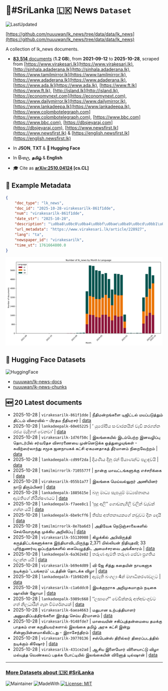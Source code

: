 # 📄#SriLanka 🇱🇰 News `Dataset`

![LastUpdated](https://img.shields.io/badge/last_updated-2025--10--29_00:45:47-green)

[https://github.com/nuuuwan/lk_news/tree/data/data/lk_news](https://github.com/nuuuwan/lk_news/tree/data/data/lk_news)

A collection of lk_news documents.

- [**83,514** documents](https://github.com/nuuuwan/lk_news/tree/data/data/lk_news) (**1.2 GB**), from **2021-09-12** to **2025-10-28**, scraped from [https://www.virakesari.lk](https://www.virakesari.lk), [http://sinhala.adaderana.lk](http://sinhala.adaderana.lk), [https://www.tamilmirror.lk](https://www.tamilmirror.lk), [https://www.adaderana.lk](https://www.adaderana.lk), [https://www.ada.lk](https://www.ada.lk), [https://www.ft.lk](https://www.ft.lk), [http://island.lk](http://island.lk), [https://economynext.com](https://economynext.com), [https://www.dailymirror.lk](https://www.dailymirror.lk), [https://www.lankadeepa.lk](https://www.lankadeepa.lk), [https://www.colombotelegraph.com](https://www.colombotelegraph.com), [https://www.bbc.com](https://www.bbc.com), [https://dbsjeyaraj.com](https://dbsjeyaraj.com), [https://www.newsfirst.lk](https://www.newsfirst.lk) & [https://english.newsfirst.lk](https://english.newsfirst.lk)

- In **JSON**, **TXT** & **🤗 Hugging Face**

- In **සිංහල**, **தமிழ்** & **English**

- 🎓 Cite as **[arXiv:2510.04124](https://arxiv.org/abs/2510.04124) [cs.CL]**

## 📝 Example Metadata

```json
{
    "doc_type": "lk_news",
    "doc_id": "2025-10-28-virakesarilk-861f1dde",
    "num": "virakesarilk-861f1dde",
    "date_str": "2025-10-28",
    "description": "\u0ba8\u0bc0\u0ba4\u0bbf\u0bae\u0ba9\u0bcd\u0bb1\u0b99\u0bcd\u0b95\u0bb3\u0bc8 \u0b9f\u0bbf\u0b9c\u0bbf\u0b9f\u0bcd\u0b9f\u0bb2\u0bcd \u0bae\u0baf\u0baa\u0bcd\u0baa\u0b9f\u0bc1\u0ba4\u0bcd\u0ba4\u0bc1\u0bae\u0bcd \u0ba4\u0bbf\u0b9f\u0bcd\u0b9f\u0bae\u0bcd \u0bb5\u0bbf\u0bb0\u0bc8\u0bb5\u0bbf\u0bb2\u0bcd \u2013 \u0baa\u0bbf\u0bb0\u0ba4\u0bae \u0ba8\u0bc0\u0ba4\u0bbf\u0baf\u0bb0\u0b9a\u0bb0\u0bcd",
    "url_metadata": "https://www.virakesari.lk/article/228927",
    "lang": "ta",
    "newspaper_id": "virakesarilk",
    "time_ut": 1761664800.0
}
```

![Chart](https://raw.githubusercontent.com/nuuuwan/lk_news/refs/heads/data/data/lk_news/docs_by_month_and_lang.png)

## 🤗 Hugging Face Datasets

![HuggingFace](https://img.shields.io/badge/-HuggingFace-FDEE21?style=for-the-badge&logo=HuggingFace)

- [nuuuwan/lk-news-docs](https://huggingface.co/datasets/nuuuwan/lk-news-docs)
- [nuuuwan/lk-news-chunks](https://huggingface.co/datasets/nuuuwan/lk-news-chunks)

## 🆕 20 Latest documents

- 2025-10-28 | `virakesarilk-861f1dde` | நீதிமன்றங்களை டிஜிட்டல் மயப்படுத்தும் திட்டம் விரைவில் – பிரதம நீதியரசர் | [data](https://github.com/nuuuwan/lk_news/tree/data/data/lk_news/2020s/2025/2025-10-28-virakesarilk-861f1dde)
- 2025-10-28 | `lankadeepalk-60e65225` | ’ යුරෝපීය සංචාරකයින් වැඩි කරගන්න රජය මැදිහත් වෙනවා’ | [data](https://github.com/nuuuwan/lk_news/tree/data/data/lk_news/2020s/2025/2025-10-28-lankadeepalk-60e65225)
- 2025-10-28 | `virakesarilk-1d76f50c` | இலங்கையில் இடம்பெற்ற இனவழிப்பு தொடர்பில் சர்வதேச விசாரணையை முன்னெடுக்க ஒத்துழையுங்கள் - சுவிற்ஸர்லாந்து சமூக ஜனநாயகக் கட்சி ஏகமனதாகத் தீர்மானம் நிறைவேற்றம் | [data](https://github.com/nuuuwan/lk_news/tree/data/data/lk_news/2020s/2025/2025-10-28-virakesarilk-1d76f50c)
- 2025-10-28 | `lankadeepalk-cd99f2da` | දියණිය දීනූ රන් පියාණන්ට පළඳවයි | [data](https://github.com/nuuuwan/lk_news/tree/data/data/lk_news/2020s/2025/2025-10-28-lankadeepalk-cd99f2da)
- 2025-10-28 | `tamilmirrorlk-7105577f` | நான்கு மாவட்டங்களுக்கு எச்சரிக்கை | [data](https://github.com/nuuuwan/lk_news/tree/data/data/lk_news/2020s/2025/2025-10-28-tamilmirrorlk-7105577f)
- 2025-10-28 | `virakesarilk-055b1a77` | இலங்கை மெய்வல்லுநர் அணியினர் நாடு திரும்பினர் | [data](https://github.com/nuuuwan/lk_news/tree/data/data/lk_news/2020s/2025/2025-10-28-virakesarilk-055b1a77)
- 2025-10-28 | `lankadeepalk-1885615e` | බහු මාධ්‍ය සැපයුම් මධ්‍යස්තානය ඇමතිගේ නිරීක්ෂණයට | [data](https://github.com/nuuuwan/lk_news/tree/data/data/lk_news/2020s/2025/2025-10-28-lankadeepalk-1885615e)
- 2025-10-28 | `lankadeepalk-f7aee8c1` | ‘සුදු අලි’’ ගොඩනැගිලි වලින් වැඩක් ගන්න යයි | [data](https://github.com/nuuuwan/lk_news/tree/data/data/lk_news/2020s/2025/2025-10-28-lankadeepalk-f7aee8c1)
- 2025-10-28 | `lankadeepalk-6be9cff6` | තිස්ස අත්තනායකගේ නඩුවට දින දෙයි | [data](https://github.com/nuuuwan/lk_news/tree/data/data/lk_news/2020s/2025/2025-10-28-lankadeepalk-6be9cff6)
- 2025-10-28 | `tamilmirrorlk-8e7ba6d3` | அதிவேக நெடுஞ்சாலைகளில் செல்வோருக்கு முக்கிய அறிவிப்பு | [data](https://github.com/nuuuwan/lk_news/tree/data/data/lk_news/2020s/2025/2025-10-28-tamilmirrorlk-8e7ba6d3)
- 2025-10-28 | `virakesarilk-55130988` | கிழக்கில் அபிவிருத்தி கருத்திட்டங்களுக்காக இந்தியாவிடமிருந்து 2,371 மில்லியன் நிதியுதவி; 33 புரிந்துணர்வு ஒப்பந்தங்களில் கையெழுத்திட அமைச்சரவை அங்கீகாரம் | [data](https://github.com/nuuuwan/lk_news/tree/data/data/lk_news/2020s/2025/2025-10-28-virakesarilk-55130988)
- 2025-10-28 | `lankadeepalk-6a362e82` | තරුණ ඇමති තරුණ සේවා ප්‍රගතිය බලන්න යයි | [data](https://github.com/nuuuwan/lk_news/tree/data/data/lk_news/2020s/2025/2025-10-28-lankadeepalk-6a362e82)
- 2025-10-28 | `virakesarilk-b69e4d09` | வி ஜே சித்து கதையின் நாயகனாக நடிக்கும் 'டயங்கரம்' படத்தின் தொடக்க விழா | [data](https://github.com/nuuuwan/lk_news/tree/data/data/lk_news/2020s/2025/2025-10-28-virakesarilk-b69e4d09)
- 2025-10-28 | `lankadeepalk-f1b982d9` | ඇමැති බංගලා 4ක් මහාධිකරණවලට | [data](https://github.com/nuuuwan/lk_news/tree/data/data/lk_news/2020s/2025/2025-10-28-lankadeepalk-f1b982d9)
- 2025-10-28 | `virakesarilk-c1a6ddc0` | இயக்குநராக அறிமுகமாகும் நடிகை ஷாலின் ஜோயா | [data](https://github.com/nuuuwan/lk_news/tree/data/data/lk_news/2020s/2025/2025-10-28-virakesarilk-c1a6ddc0)
- 2025-10-28 | `lankadeepalk-5989c668` | ‘‘ලසාගේ‘‘ වෙඩික්කරු අත්අඩංගුවට ගත් නිලධාරීන් ගැන විමර්ශනයක් | [data](https://github.com/nuuuwan/lk_news/tree/data/data/lk_news/2020s/2025/2025-10-28-lankadeepalk-5989c668)
- 2025-10-28 | `virakesarilk-6aea4663` | மதுபான உற்பத்தியாளர் அனுமதிப்பத்திரங்களை இரத்து செய்ய தீர்மானம் | [data](https://github.com/nuuuwan/lk_news/tree/data/data/lk_news/2020s/2025/2025-10-28-virakesarilk-6aea4663)
- 2025-10-28 | `virakesarilk-9148fde7` | மாவையின் சகிப்புத்தன்மையை தமக்கு பாதகம் என கருதியவர்களால் இலங்கை தமிழ் அரசு கட்சி இன்று சின்னாபின்னமாகிவிட்டது - இராசேந்திரம் | [data](https://github.com/nuuuwan/lk_news/tree/data/data/lk_news/2020s/2025/2025-10-28-virakesarilk-9148fde7)
- 2025-10-28 | `virakesarilk-39770136` | சஸ்பென்ஸ் திரில்லர் திரைப்படத்தில் நடிக்கும் கிஷோர் | [data](https://github.com/nuuuwan/lk_news/tree/data/data/lk_news/2020s/2025/2025-10-28-virakesarilk-39770136)
- 2025-10-28 | `virakesarilk-431ce2ad` | ஆசிய இளையோர் விளையாட்டு விழா மல்யுத்த வெண்கலப் பதக்க போட்டியில் இலங்கையின் வினோத் டில்ஷான் | [data](https://github.com/nuuuwan/lk_news/tree/data/data/lk_news/2020s/2025/2025-10-28-virakesarilk-431ce2ad)

---

### [More Datasets about 🇱🇰 #SriLanka](https://github.com/nuuuwan/lk_datasets)

![Maintainer](https://img.shields.io/badge/maintainer-nuuuwan-red)
![MadeWith](https://img.shields.io/badge/made_with-python-blue)
[![License: MIT](https://img.shields.io/badge/License-MIT-yellow.svg)](https://opensource.org/licenses/MIT)
